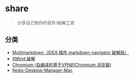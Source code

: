 # share

> 分享自己制作的软件/破解工具



## 分类

- [Multimarkdown（IDEA 插件 markdown-navigator 破解版）](./Multimarkdown/README.md)
- [XMind 破解](./XMind/README.md)
- [Chromium (自编译的基于VPN的Chromium 浏览器)](./Chromium/README.md)
- [Redis-Desktop-Manager-Mac](./Redis-Desktop-Manager-Mac/README.md)

